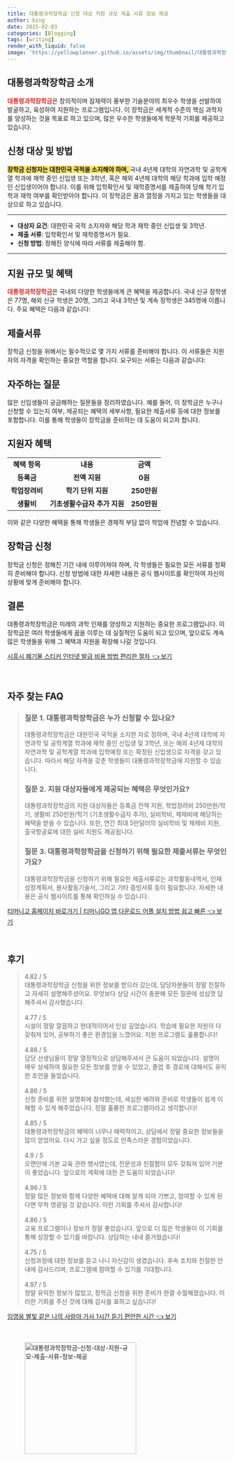 ```yaml
---
title: 대통령과학장학금 신청 대상 지원 규모 제출 서류 정보 제공
author: bing
date: 2025-02-03
categories: [Blogging]
tags: [writing]
render_with_liquid: false
image: 'https://yellowplanner.github.io/assets/img/thumbnail/대통령과학장학금-신청-대상-지원-규모-제출-서류-정보-제공.webp'
---
```



<h2 id='대통령과학장학금_소개'>대통령과학장학금 소개</h2>

<p><b><span style="color: #ee2323;">대통령과학장학금</span></b>은 창의적이며 잠재력이 풍부한 기술분야의 최우수 학생을 선발하여 발굴하고, 육성하여 지원하는 프로그램입니다. 이 장학금은 세계적 수준의 핵심 과학자를 양성하는 것을 목표로 하고 있으며, 많은 우수한 학생들에게 학문적 기회를 제공하고 있습니다.</p>

<h2 id='신청_대상_및_방법'>신청 대상 및 방법</h2>

<p><b><span style="background-color: #ffe066;">장학금 신청자는 대한민국 국적을 소지해야 하며, </span></b>국내 4년제 대학의 자연과학 및 공학계열 학과에 재학 중인 신입생 또는 3학년, 혹은 해외 4년제 대학의 해당 학과에 입학 예정인 신입생이어야 합니다. 이를 위해 입학확인서 및 재학증명서를 제출하여 당해 학기 입학과 재학 여부를 확인받아야 합니다. 이 장학금은 꿈과 열정을 가지고 있는 학생들을 대상으로 하고 있습니다.</p>

<hr />

<ul>
    <li><b>대상자 요건</b>: 대한민국 국적 소지자와 해당 학과 재학 중인 신입생 및 3학년.</li>
    <li><b>제출 서류</b>: 입학확인서 및 재학증명서가 필요.</li>
    <li><b>신청 방법</b>: 정해진 양식에 따라 서류를 제출해야 함.</li>
</ul>

<hr />

<h2 id='지원규모_및_혜택'>지원 규모 및 혜택</h2>

<p><b><span style="color: #ee2323;">대통령과학장학금</span></b>은 국내외 다양한 학생들에게 큰 혜택을 제공합니다. 국내 신규 장학생은 77명, 해외 신규 학생은 20명, 그리고 국내 3학년 및 계속 장학생은 345명에 이릅니다. 주요 혜택은 다음과 같습니다:</p>

<h2 id='제출서류'>제출서류</h2>

<p>장학금 신청을 위해서는 필수적으로 몇 가지 서류를 준비해야 합니다. 이 서류들은 지원자의 자격을 확인하는 중요한 역할을 합니다. 요구되는 서류는 다음과 같습니다:</p>

<h2 id='자주하는질문'>자주하는 질문</h2>

<p>많은 신입생들이 궁금해하는 질문들을 정리하였습니다. 예를 들어, 이 장학금은 누구나 신청할 수 있는지 여부, 제공되는 혜택의 세부사항, 필요한 제출서류 등에 대한 정보를 포함합니다. 이를 통해 학생들이 장학금을 준비하는 데 도움이 되고자 합니다.</p>

<h2 id='지원자_혜택'>지원자 혜택</h2>

<table>
    <tr>
        <td style="text-align: center; height: 17px;"><b>혜택 항목</b></td>
        <td style="text-align: center; height: 17px;"><b>내용</b></td>
        <td style="text-align: center; height: 17px;"><b>금액</b></td>
    </tr>
    <tr>
        <td style="text-align: center; height: 17px;"><b>등록금</b></td>
        <td style="text-align: center; height: 17px;"><b>전액 지원</b></td>
        <td style="text-align: center; height: 17px;"><b>0원</b></td>
    </tr>
    <tr>
        <td style="text-align: center; height: 17px;"><b>학업장려비</b></td>
        <td style="text-align: center; height: 17px;"><b>학기 단위 지원</b></td>
        <td style="text-align: center; height: 17px;"><b>250만원</b></td>
    </tr>
    <tr>
        <td style="text-align: center; height: 17px;"><b>생활비</b></td>
        <td style="text-align: center; height: 17px;"><b>기초생활수급자 추가 지원</b></td>
        <td style="text-align: center; height: 17px;"><b>250만원</b></td>
    </tr>
</table>

<p>이와 같은 다양한 혜택을 통해 학생들은 경제적 부담 없이 학업에 전념할 수 있습니다.</p>

<h2 id='장학금_신청'>장학금 신청</h2>

<p>장학금 신청은 정해진 기간 내에 이루어져야 하며, 각 학생들은 필요한 모든 서류를 정확히 준비해야 합니다. 신청 방법에 대한 자세한 내용은 공식 웹사이트를 확인하여 자신의 상황에 맞게 준비해야 합니다.</p>

<h2 id='결론'>결론</h2>

<p>대통령과학장학금은 미래의 과학 인재를 양성하고 지원하는 중요한 프로그램입니다. 이 장학금은 여러 학생들에게 꿈을 이루는 데 실질적인 도움이 되고 있으며, 앞으로도 계속 많은 학생들을 위해 그 혜택과 지원을 확장해 나갈 것입니다.</p>


<p><a class="click-button" title="시흥시 폐기물 스티커 인터넷 발급 비용 방법 편리한 절차" href="https://yellowplanner.github.io/posts/%EC%8B%9C%ED%9D%A5%EC%8B%9C-%ED%8F%90%EA%B8%B0%EB%AC%BC-%EC%8A%A4%ED%8B%B0%EC%BB%A4-%EC%9D%B8%ED%84%B0%EB%84%B7-%EB%B0%9C%EA%B8%89-%EB%B9%84%EC%9A%A9-%EB%B0%A9%EB%B2%95-%ED%8E%B8%EB%A6%AC%ED%95%9C-%EC%A0%88%EC%B0%A8/" rel="dofollow">시흥시 폐기물 스티커 인터넷 발급 비용 방법 편리한 절차 👈 보기</a></p><br>
<h2 id='자주_찾는_FAQ'>자주 찾는 FAQ</h2>
<div itemscope="" itemtype="https://schema.org/FAQPage"> 
<blockquote> 
<div itemscope="" itemprop="mainEntity" itemtype="https://schema.org/Question"> 
<h3 itemprop="name">질문 1. 대통령과학장학금은 누가 신청할 수 있나요?</h3> 
<div itemscope="" itemprop="acceptedAnswer" itemtype="https://schema.org/Answer"> 
<span itemprop="text"> 
<p>대통령과학장학금은 대한민국 국적을 소지한 자로 정하며, 국내 4년제 대학에 자연과학 및 공학계열 학과에 재학 중인 신입생 및 3학년, 또는 해외 4년제 대학의 자연과학 및 공학계열 학과에 입학예정 또는 확정된 신입생으로 자격을 갖고 있습니다. 따라서 해당 자격을 갖춘 학생들이 대통령과학장학금에 지원할 수 있습니다.</p> 
</span> 
</div> 
</div> 
<div itemscope="" itemprop="mainEntity" itemtype="https://schema.org/Question"> 
<h3 itemprop="name">질문 2. 지원 대상자들에게 제공되는 혜택은 무엇인가요?</h3> 
<div itemscope="" itemprop="acceptedAnswer" itemtype="https://schema.org/Answer"> 
<span itemprop="text"> 
<p>대통령과학장학금의 지원 대상자들은 등록금 전액 지원, 학업장려비 250만원/학기, 생활비 250만원/학기 (기초생활수급자 추가), 실비학비, 체제비에 해당하는 혜택을 받을 수 있습니다. 또한, 연간 최대 5만달러의 실비학비 및 체제비 지원, 출국항공료에 대한 실비 지원도 제공됩니다.</p> 
</span> 
</div> 
</div> 
<div itemscope="" itemprop="mainEntity" itemtype="https://schema.org/Question"> 
<h3 itemprop="name">질문 3. 대통령과학장학금을 신청하기 위해 필요한 제출서류는 무엇인가요?</h3> 
<div itemscope="" itemprop="acceptedAnswer" itemtype="https://schema.org/Answer"> 
<span itemprop="text"> 
<p>대통령과학장학금을 신청하기 위해 필요한 제출서류로는 과학활동내역서, 인재성장계획서, 봉사활동기술서, 그리고 기타 증빙서류 등이 필요합니다. 자세한 내용은 공식 웹사이트를 통해 확인하실 수 있습니다.</p> 
</span> 
</div> 
</div> 
</blockquote> 
</div>
<p><a class="click-button" title="티머니고 홈페이지 바로가기 | 티머니GO 앱 다운로드 어플 설치 방법 쉽고 빠른" href="https://yellowplanner.github.io/posts/%ED%8B%B0%EB%A8%B8%EB%8B%88%EA%B3%A0-%ED%99%88%ED%8E%98%EC%9D%B4%EC%A7%80-%EB%B0%94%EB%A1%9C%EA%B0%80%EA%B8%B0-%ED%8B%B0%EB%A8%B8%EB%8B%88GO-%EC%95%B1-%EB%8B%A4%EC%9A%B4%EB%A1%9C%EB%93%9C-%EC%96%B4%ED%94%8C-%EC%84%A4%EC%B9%98-%EB%B0%A9%EB%B2%95-%EC%89%BD%EA%B3%A0-%EB%B9%A0%EB%A5%B8/" rel="dofollow">티머니고 홈페이지 바로가기 | 티머니GO 앱 다운로드 어플 설치 방법 쉽고 빠른 👈 보기</a></p><br>
<h2 id='후기'>후기</h2>
<div itemscope itemtype="https://schema.org/Product">
  <blockquote>
  <div itemprop="review" itemscope itemtype="https://schema.org/Review">
      <div itemprop="reviewRating" itemscope itemtype="https://schema.org/Rating"> <span itemprop="ratingValue">4.82</span> / <span itemprop="bestRating">5</span> </div>
      <span itemprop="reviewBody">대통령과학장학금 신청을 위한 정보를 받으러 갔는데, 담당자분들이 정말 친절하고 자세히 설명해주셨어요. 무엇보다 상담 시간이 충분해 모든 질문에 성심껏 답해주셔서 감사했습니다.</span>
  </div>
  <br>
  <div itemprop="review" itemscope itemtype="https://schema.org/Review">
      <div itemprop="reviewRating" itemscope itemtype="https://schema.org/Rating"> <span itemprop="ratingValue">4.77</span> / <span itemprop="bestRating">5</span> </div>
      <span itemprop="reviewBody">시설이 정말 깔끔하고 현대적이어서 인상 깊었습니다. 학습에 필요한 자원이 다 갖춰져 있어, 공부하기 좋은 환경임을 느꼈어요. 지원 프로그램도 훌륭합니다!</span>
  </div>
  <br>
  <div itemprop="review" itemscope itemtype="https://schema.org/Review">
      <div itemprop="reviewRating" itemscope itemtype="https://schema.org/Rating"> <span itemprop="ratingValue">4.88</span> / <span itemprop="bestRating">5</span> </div>
      <span itemprop="reviewBody">담당 선생님들이 정말 열정적으로 상담해주셔서 큰 도움이 되었습니다. 설명이 매우 상세하여 필요한 모든 정보를 얻을 수 있었고, 졸업 후 경로에 대해서도 유익한 조언을 들었습니다.</span>
  </div>
  <br>
  <div itemprop="review" itemscope itemtype="https://schema.org/Review">
      <div itemprop="reviewRating" itemscope itemtype="https://schema.org/Rating"> <span itemprop="ratingValue">4.86</span> / <span itemprop="bestRating">5</span> </div>
      <span itemprop="reviewBody">신청 준비를 위한 설명회에 참석했는데, 세심한 배려와 준비로 학생들이 쉽게 이해할 수 있게 해주었습니다. 정말 훌륭한 프로그램이라고 생각합니다!</span>
  </div>
  <br>
  <div itemprop="review" itemscope itemtype="https://schema.org/Review">
      <div itemprop="reviewRating" itemscope itemtype="https://schema.org/Rating"> <span itemprop="ratingValue">4.85</span> / <span itemprop="bestRating">5</span> </div>
      <span itemprop="reviewBody">대통령과학장학금의 혜택이 너무나 매력적이고, 상담에서 정말 중요한 정보들을 많이 얻었어요. 다시 가고 싶을 정도로 만족스러운 경험이었습니다.</span>
  </div>
  <br>
  <div itemprop="review" itemscope itemtype="https://schema.org/Review">
      <div itemprop="reviewRating" itemscope itemtype="https://schema.org/Rating"> <span itemprop="ratingValue">4.9</span> / <span itemprop="bestRating">5</span> </div>
      <span itemprop="reviewBody">오랜만에 가본 교육 관련 행사였는데, 전문성과 친절함이 모두 갖춰져 있어 기분이 좋았습니다. 앞으로의 계획에 대한 큰 도움이 되었습니다!</span>
  </div>
  <br>
  <div itemprop="review" itemscope itemtype="https://schema.org/Review">
      <div itemprop="reviewRating" itemscope itemtype="https://schema.org/Rating"> <span itemprop="ratingValue">4.96</span> / <span itemprop="bestRating">5</span> </div>
      <span itemprop="reviewBody">정말 많은 정보와 함께 다양한 혜택에 대해 알게 되어 기쁘고, 참여할 수 있게 된다면 무척 영광일 것 같습니다. 이런 기회를 주셔서 감사합니다!</span>
  </div>
  <br>
  <div itemprop="review" itemscope itemtype="https://schema.org/Review">
      <div itemprop="reviewRating" itemscope itemtype="https://schema.org/Rating"> <span itemprop="ratingValue">4.86</span> / <span itemprop="bestRating">5</span> </div>
      <span itemprop="reviewBody">교육 프로그램이나 정보가 정말 좋았습니다. 앞으로 더 많은 학생들이 이 기회를 통해 성장할 수 있기를 바랍니다. 상담하는 내내 즐거웠습니다!</span>
  </div>
  <br>
  <div itemprop="review" itemscope itemtype="https://schema.org/Review">
      <div itemprop="reviewRating" itemscope itemtype="https://schema.org/Rating"> <span itemprop="ratingValue">4.75</span> / <span itemprop="bestRating">5</span> </div>
      <span itemprop="reviewBody">신청과정에 대한 정보를 듣고 나니 자신감이 생겼습니다. 후속 조치와 친절한 안내에 감사드리며, 프로그램에 참여할 수 있기를 기대합니다.</span>
  </div>
  <br>
  <div itemprop="review" itemscope itemtype="https://schema.org/Review">
      <div itemprop="reviewRating" itemscope itemtype="https://schema.org/Rating"> <span itemprop="ratingValue">4.97</span> / <span itemprop="bestRating">5</span> </div>
      <span itemprop="reviewBody">정말 유익한 정보가 많았고, 장학금 신청을 위한 준비가 한결 수월해졌습니다. 이러한 기회를 주신 것에 대해 감사를 표하고 싶습니다!</span>
  </div>
  </blockquote>
</div>
<p><a class="click-button" title="임영웅 별빛 같은 나의 사랑아 가사 1시간 듣기 편안한 시간" href="https://yellowplanner.github.io/posts/%EC%9E%84%EC%98%81%EC%9B%85-%EB%B3%84%EB%B9%9B-%EA%B0%99%EC%9D%80-%EB%82%98%EC%9D%98-%EC%82%AC%EB%9E%91%EC%95%84-%EA%B0%80%EC%82%AC-1%EC%8B%9C%EA%B0%84-%EB%93%A3%EA%B8%B0-%ED%8E%B8%EC%95%88%ED%95%9C-%EC%8B%9C%EA%B0%84/" rel="dofollow">임영웅 별빛 같은 나의 사랑아 가사 1시간 듣기 편안한 시간 👈 보기</a></p><br>
<figure class="image"><img src="https://yellowplanner.github.io/assets/img/thumbnail/대통령과학장학금-신청-대상-지원-규모-제출-서류-정보-제공.webp" alt="대통령과학장학금-신청-대상-지원-규모-제출-서류-정보-제공" width="256" height="256"></figure>
